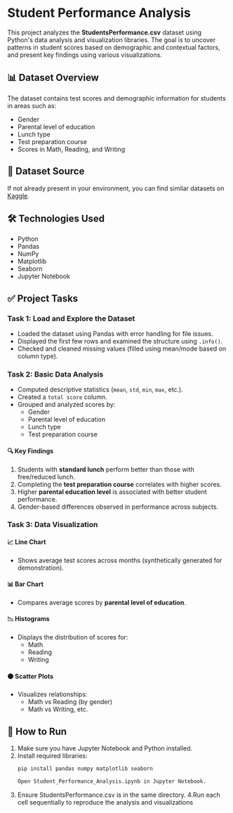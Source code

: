 # Student Performance Analysis

This project analyzes the **StudentsPerformance.csv** dataset using Python's data analysis and visualization libraries. The goal is to uncover patterns in student scores based on demographic and contextual factors, and present key findings using various visualizations.

## 📊 Dataset Overview

The dataset contains test scores and demographic information for students in areas such as:

- Gender
- Parental level of education
- Lunch type
- Test preparation course
- Scores in Math, Reading, and Writing

## 📁 Dataset Source

If not already present in your environment, you can find similar datasets on [Kaggle](https://www.kaggle.com/datasets/spscientist/students-performance-in-exams).

## 🛠 Technologies Used

- Python
- Pandas
- NumPy
- Matplotlib
- Seaborn
- Jupyter Notebook

## ✅ Project Tasks

### Task 1: Load and Explore the Dataset

- Loaded the dataset using Pandas with error handling for file issues.
- Displayed the first few rows and examined the structure using `.info()`.
- Checked and cleaned missing values (filled using mean/mode based on column type).

### Task 2: Basic Data Analysis

- Computed descriptive statistics (`mean`, `std`, `min`, `max`, etc.).
- Created a `total score` column.
- Grouped and analyzed scores by:
  - Gender
  - Parental level of education
  - Lunch type
  - Test preparation course

#### 🔍 Key Findings

1. Students with **standard lunch** perform better than those with free/reduced lunch.
2. Completing the **test preparation course** correlates with higher scores.
3. Higher **parental education level** is associated with better student performance.
4. Gender-based differences observed in performance across subjects.

### Task 3: Data Visualization

#### 📈 Line Chart
- Shows average test scores across months (synthetically generated for demonstration).

#### 📊 Bar Chart
- Compares average scores by **parental level of education**.

#### 📉 Histograms
- Displays the distribution of scores for:
  - Math
  - Reading
  - Writing

#### ⚫ Scatter Plots
- Visualizes relationships:
  - Math vs Reading (by gender)
  - Math vs Writing, etc.

## 🧪 How to Run

1. Make sure you have Jupyter Notebook and Python installed.
2. Install required libraries:
   ```bash
   pip install pandas numpy matplotlib seaborn

   Open Student_Performance_Analysis.ipynb in Jupyter Notebook.

3. Ensure StudentsPerformance.csv is in the same directory.
4.Run each cell sequentially to reproduce the analysis and visualizations
